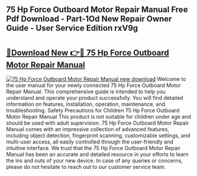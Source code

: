 ## 75 Hp Force Outboard Motor Repair Manual Free Pdf Download - Part-1Od New Repair Owner Guide - User Service Edition rxV9g

# <h2><a href="http://bc55670.oget.top/?id=75+Hp+Force+Outboard+Motor+Repair+Manual">🔗Download New 👉🔴 75 Hp Force Outboard Motor Repair Manual</a></h2>

[![75 Hp Force Outboard Motor Repair Manual new download](https://i.imgur.com/5g1atiW.png)](http://bc55670.oget.top/?id=75+Hp+Force+Outboard+Motor+Repair+Manual)
Welcome to the user manual for your newly connected 75 Hp Force Outboard Motor Repair Manual. This comprehensive guide is intended to help you understand and operate your product successfully. You will find detailed information on features, installation, operation, maintenance, and troubleshooting. Safety Precautions for Children 75 Hp Force Outboard Motor Repair Manual This product is not suitable for children under age and should be used with adult supervision. 75 Hp Force Outboard Motor Repair Manual comes with an impressive collection of advanced features, including object detection, fingerprint scanning, customizable settings, and multi-user access, all easily controlled through the user-friendly and intuitive interface. We trust that the 75 Hp Force Outboard Motor Repair Manual has been an accurate and detailed resource in your efforts to learn the ins and outs of your new device. In case of any queries or concerns, please do not hesitate to reach out to our customer service team.
